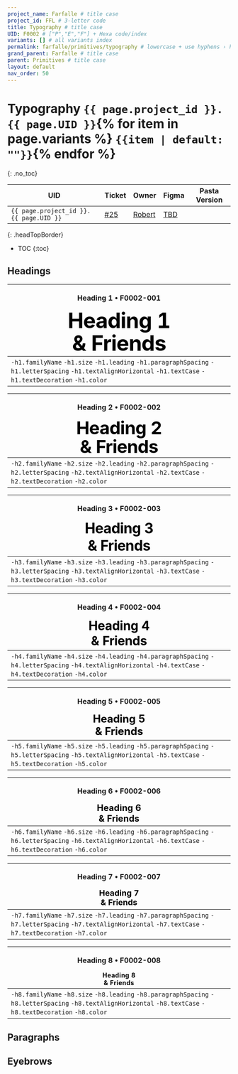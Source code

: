 ```yaml
---
project_name: Farfalle # title case
project_id: FFL # 3-letter code
title: Typography # title case
UID: F0002 # ["P","E","F"] + Hexa code/index
variants: [] # all variants index
permalink: farfalle/primitives/typography # lowercase + use hyphens › https://tinyurl.com/27kmc4rb
grand_parent: Farfalle # title case
parent: Primitives # title case
layout: default
nav_order: 50
---
```


<!-- Set the choices and nomenclature for token naming -->
<!-- ⚠️ WARNING: NEVER USE COMMENTS INSIDE SCRIPT TAGS ⚠️ -->
<script>
  const superChoices =  {
    "dimensions": {
      "breakpoints": {
        "options": {
          "s": {
            "value": 480
          },
          "m": {
            "value": 768
          },
          "l": {
            "value": 1024
          },
          "xl": {
            "value": 1920
          }
        },
        "description": "",
        "type": "other",
        "kingdom": "TKUI_C",
        "category": "breakpoints",
        "group": "breakpoints"
      },
      "factors": {
        "options": {
          "F1": {
            "value": 1
          },
          "F2": {
            "value": 1
          },
          "F3": {
            "value": 1
          },
          "F4": {
            "value": 1
          },
          "F5": {
            "value": 2
          }
        },
        "description": "",
        "type": "other",
        "kingdom": "TKUI_C",
        "category": "factors",
        "group": "factors"
      },
      "scale": {
        "value": {
          "base": 2,
          "ratio": 2,
          "baseIndex": 400,
          "scaleStems": ["geoA" , "arithA", "arithB"]
        },
        "description": "",
        "type": "other",
        "kingdom": "TKUI_M",
        "category": "scales",
        "group": "scales"
      },
      "spaces": {
        "options": {
          "xs": {
            "value": "$YPL.FFL.TKUI_M.scales.arithA.200"
          },
          "s": {
            "value": "$YPL.FFL.TKUI_M.scales.arithA.400"
          },
          "sm": {
            "value": "$YPL.FFL.TKUI_M.scales.arithA.600"
          },
          "m": {
            "value": "YPL.FFL.TKUI_M.scales.arithA.800"
          },
          "ml": {
            "value": "$YPL.FFL.TKUI_M.scales.arithA.1000"
          },
          "l": {
            "value": "$YPL.FFL.TKUI_M.scales.arithA.1200"
          },
          "xl": {
            "value": "$YPL.FFL.TKUI_M.scales.arithA.1600"
          }
        },
        "description": "",
        "type": "spacing",
        "kingdom": "TKUI_C",
        "category": "spaces",
        "group": "spaces"
      },
      "staticSizes": {
        "options": {
          "nano": {
            "000": {
              "value": 0
            },
            "100": {
              "value": 1
            },
            "200": {
              "value": 2
            },
            "300": {
              "value": 3
            },
            "400": {
              "value": 4
            }
          },
          "micro": {
            "100": {
              "value": "$YPL.FFL.TKUI_M.scales.arithA.100"
            },
            "200": {
              "value": "$YPL.FFL.TKUI_M.scales.arithA.200"
            },
            "300": {
              "value": "$YPL.FFL.TKUI_M.scales.arithA.300"
            },
            "400": {
              "value": "$YPL.FFL.TKUI_M.scales.arithA.400"
            },
            "500": {
              "value": "$YPL.FFL.TKUI_M.scales.arithA.500"
            },
            "600": {
              "value": "$YPL.FFL.TKUI_M.scales.arithA.600"
            },
            "700": {
              "value": "$YPL.FFL.TKUI_M.scales.arithA.700"
            },
            "800": {
              "value": "$YPL.FFL.TKUI_M.scales.arithA.800"
            },
            "900": {
              "value": "$YPL.FFL.TKUI_M.scales.arithA.900"
            },
            "1000": {
              "value": "$YPL.FFL.TKUI_M.scales.arithA.1000"
            },
            "1100": {
              "value": "$YPL.FFL.TKUI_M.scales.arithA.1100"
            },
            "1200": {
              "value": "$YPL.FFL.TKUI_M.scales.arithA.1200"
            },
            "1300": {
              "value": "$YPL.FFL.TKUI_M.scales.arithA.1300"
            },
            "1400": {
              "value": "$YPL.FFL.TKUI_M.scales.arithA.1400"
            },
            "1500": {
              "value": "$YPL.FFL.TKUI_M.scales.arithA.1500"
            },
            "1600": {
              "value": "$YPL.FFL.TKUI_M.scales.arithA.1600"
            }
          },
          "macro": {
            "100": {
              "value": "$YPL.FFL.TKUI_M.scales.arithB.100"
            },
            "200": {
              "value": "$YPL.FFL.TKUI_M.scales.arithB.200"
            },
            "300": {
              "value": "$YPL.FFL.TKUI_M.scales.arithB.300"
            },
            "400": {
              "value": "$YPL.FFL.TKUI_M.scales.arithB.700"
            },
            "500": {
              "value": "$YPL.FFL.TKUI_M.scales.arithB.1200"
            },
            "600": {
              "value": "$YPL.FFL.TKUI_M.scales.arithB.1500"
            },
            "700": {
              "value": "$YPL.FFL.TKUI_M.scales.arithB.2600"
            },
            "800": {
              "value": "$YPL.FFL.TKUI_M.scales.arithB.2800"
            },
            "900": {
              "value": "$YPL.FFL.TKUI_M.scales.arithB.3100"
            },
            "1000": {
              "value": "$YPL.FFL.TKUI_M.scales.arithB.4700"
            },
            "1100": {
              "value": "$YPL.FFL.TKUI_M.scales.arithB.6300"
            }
          }
        },
        "description": "",
        "type": "sizing",
        "kingdom": "TKUI_C",
        "category": "sizes",
        "group": "staticSizes"
      }
    },
    "typography": {},
    "color": {}
  };

  const nomenclatureOptions = {
    namespace: 'YPL',
    project: '{{ page.project_id }}'
  };

  const overrideOptions = {
    "YPL.FFL.TKUI_C.percents.s": {
      "value": 0.33,
      "description": "",
      "type": "sizing",
      "group": "percents"
    },
    "YPL.FFL.TKUI_C.percents.m": {
      "value": 0.50,
      "description": "",
      "type": "sizing",
      "group": "percents"
    },
    "YPL.FFL.TKUI_C.percents.ml": {
      "value": 0.66,
      "description": "",
      "type": "sizing",
      "group": "percents"
    },
    "YPL.FFL.TKUI_C.percents.l": {
      "value": 0.75,
      "description": "",
      "type": "sizing",
      "group": "percents"
    },
    "YPL.FFL.TKUI_C.percents.xl": {
      "value": 0.85,
      "description": "",
      "type": "sizing",
      "group": "percents"
    },
    "YPL.FFL.TKUI_C.percents.full": {
      "value": 1,
      "description": "",
      "type": "sizing",
      "group": "percents"
    },
    "YPL.TEST.textSizeFactor": {
      "value": 1,
      "description": "Inject this factor into Typography Sizes Choices. It's used to blow font sizes up to test compliancy with WCAG 1.4.4 · Remove it once in β release",
      "type": "test"
    },
    "YPL.FFL.TKUI_C.typo.Europa.familyName": {
      "value": "Europa",
      "description": "",
      "type": "fontFamily",
      "group": "typo"
    },
    "YPL.FFL.TKUI_C.typo.Europa.weights.400": {
      "value": "regular",
      "description": "",
      "type": "fontWeight",
      "group": "typo"
    },
    "YPL.FFL.TKUI_C.typo.Europa.weights.700": {
      "value": "bold",
      "description": "",
      "type": "fontWeight",
      "group": "typo"
    },
    "YPL.FFL.TKUI_C.typo.Europa.h3.family": {
      "value": "$YPL.FFL.TKUI_C.typo.Europa.familyName",
      "description": "",
      "type": "fontSizes",
      "group": "typo"
    },
    "YPL.FFL.TKUI_C.typo.Europa.h3.weight": {
      "value": "$YPL.FFL.TKUI_C.typo.Europa.weights.700",
      "description": "",
      "type": "fontSizes",
      "group": "typo"
    },
    "YPL.FFL.TKUI_C.typo.Europa.h3.size": {
      "value": "$YPL.FFL.TKUI_C.sizes.micro.1600 * $YPL.TEST.textSizeFactor",
      "description": "",
      "type": "fontSizes",
      "group": "typo"
    },
    "YPL.FFL.TKUI_C.typo.Europa.h3.leading.m": {
      "value": "$YPL.FFL.TKUI_C.sizes.micro.1600 * 1.2",
      "description": "",
      "type": "lineHeights",
      "group": "typo"
    },
    "YPL.FFL.TKUI_C.typo.Europa.h3.paragraphSpacing.m": {
      "value": "17.28",
      "description": "",
      "type": "paragraphSpacing",
      "group": "typo"
    },
    "YPL.FFL.TKUI_C.typo.Europa.h3.tracking": {
      "value": "-2%",
      "description": "",
      "type": "letterSpacing",
      "group": "typo"
    },
    "YPL.FFL.TKUI_C.typo.Europa.h5.family": {
      "value": "$YPL.FFL.TKUI_C.typo.Europa.familyName",
      "description": "",
      "type": "fontSizes",
      "group": "typo"
    },
    "YPL.FFL.TKUI_C.typo.Europa.h5.weight": {
      "value": "$YPL.FFL.TKUI_C.typo.Europa.weights.700",
      "description": "",
      "type": "fontSizes",
      "group": "typo"
    },
    "YPL.FFL.TKUI_C.typo.Europa.h5.size": {
      "value": "$YPL.FFL.TKUI_C.sizes.micro.1200 * $YPL.TEST.textSizeFactor",
      "description": "",
      "type": "fontSizes",
      "group": "typo"
    },
    "YPL.FFL.TKUI_C.typo.Europa.h5.leading.m": {
      "value": "$YPL.FFL.TKUI_C.sizes.micro.1200 * 1.2",
      "description": "",
      "type": "lineHeights",
      "group": "typo"
    },
    "YPL.FFL.TKUI_C.typo.Europa.h5.paragraphSpacing.m": {
      "value": "12.96",
      "description": "",
      "type": "paragraphSpacing",
      "group": "typo"
    },
    "YPL.FFL.TKUI_C.typo.Europa.h5.tracking": {
      "value": "-1%",
      "description": "",
      "type": "letterSpacing",
      "group": "typo"
    },
    "YPL.FFL.TKUI_C.typo.Europa.h6.family": {
      "value": "$YPL.FFL.TKUI_C.typo.Europa.familyName",
      "description": "",
      "type": "fontSizes",
      "group": "typo"
    },
    "YPL.FFL.TKUI_C.typo.Europa.h6.weight": {
      "value": "$YPL.FFL.TKUI_C.typo.Europa.weights.700",
      "description": "",
      "type": "fontSizes",
      "group": "typo"
    },
    "YPL.FFL.TKUI_C.typo.Europa.h6.size": {
      "value": "$YPL.FFL.TKUI_C.sizes.micro.1000 * $YPL.TEST.textSizeFactor",
      "description": "",
      "type": "fontSizes",
      "group": "typo"
    },
    "YPL.FFL.TKUI_C.typo.Europa.h6.leading.m": {
      "value": "$YPL.FFL.TKUI_C.sizes.micro.1000 * 1.2",
      "description": "",
      "type": "lineHeights",
      "group": "typo"
    },
    "YPL.FFL.TKUI_C.typo.Europa.h6.paragraphSpacing.m": {
      "value": "10.8",
      "description": "",
      "type": "paragraphSpacing",
      "group": "typo"
    },
    "YPL.FFL.TKUI_C.typo.Europa.h6.tracking": {
      "value": "0%",
      "description": "",
      "type": "letterSpacing",
      "group": "typo"
    },
    "YPL.FFL.TKUI_C.typo.Europa.p.m.strong.family": {
      "value": "$YPL.FFL.TKUI_C.typo.Europa.familyName",
      "description": "",
      "type": "fontSizes",
      "group": "typo"
    },
    "YPL.FFL.TKUI_C.typo.Europa.p.m.strong.weight": {
      "value": "$YPL.FFL.TKUI_C.typo.Europa.weights.700",
      "description": "",
      "type": "fontSizes",
      "group": "typo"
    },
    "YPL.FFL.TKUI_C.typo.Europa.p.m.strong.size": {
      "value": "$YPL.FFL.TKUI_C.sizes.micro.800 * $YPL.TEST.textSizeFactor",
      "description": "",
      "type": "fontSizes",
      "group": "typo"
    },
    "YPL.FFL.TKUI_C.typo.Europa.p.m.strong.leading.m": {
      "value": "$YPL.FFL.TKUI_C.sizes.micro.800 * 1.2",
      "description": "",
      "type": "lineHeights",
      "group": "typo"
    },
    "YPL.FFL.TKUI_C.typo.Europa.p.m.strong.paragraphSpacing.m": {
      "value": "8.64",
      "description": "",
      "type": "paragraphSpacing",
      "group": "typo"
    },
    "YPL.FFL.TKUI_C.typo.Europa.p.m.strong.tracking": {
      "value": "-2%",
      "description": "",
      "type": "letterSpacing",
      "group": "typo"
    },
    "YPL.FFL.TKUI_C.typo.Europa.p.m.regular.family": {
      "value": "$YPL.FFL.TKUI_C.typo.Europa.familyName",
      "description": "",
      "type": "fontSizes",
      "group": "typo"
    },
    "YPL.FFL.TKUI_C.typo.Europa.p.m.regular.weight": {
      "value": "$YPL.FFL.TKUI_C.typo.Europa.weights.400",
      "description": "",
      "type": "fontSizes",
      "group": "typo"
    },
    "YPL.FFL.TKUI_C.typo.Europa.p.m.regular.size": {
      "value": "$YPL.FFL.TKUI_C.sizes.micro.800 * $YPL.TEST.textSizeFactor",
      "description": "",
      "type": "fontSizes",
      "group": "typo"
    },
    "YPL.FFL.TKUI_C.typo.Europa.p.m.regular.leading.m": {
      "value": "$YPL.FFL.TKUI_C.sizes.micro.800 * 1.2",
      "description": "",
      "type": "lineHeights",
      "group": "typo"
    },
    "YPL.FFL.TKUI_C.typo.Europa.p.m.regular.paragraphSpacing.m": {
      "value": "8.64",
      "description": "",
      "type": "paragraphSpacing",
      "group": "typo"
    },
    "YPL.FFL.TKUI_C.typo.Europa.p.m.regular.tracking": {
      "value": "-2%",
      "description": "",
      "type": "letterSpacing",
      "group": "typo"
    },
    "YPL.FFL.TKUI_C.typo.Europa.p.s.strong.family": {
      "value": "$YPL.FFL.TKUI_C.typo.Europa.familyName",
      "description": "",
      "type": "fontSizes",
      "group": "typo"
    },
    "YPL.FFL.TKUI_C.typo.Europa.p.s.strong.weight": {
      "value": "$YPL.FFL.TKUI_C.typo.Europa.weights.700",
      "description": "",
      "type": "fontSizes",
      "group": "typo"
    },
    "YPL.FFL.TKUI_C.typo.Europa.p.s.strong.size": {
      "value": "$YPL.FFL.TKUI_C.sizes.micro.700 * $YPL.TEST.textSizeFactor",
      "description": "",
      "type": "fontSizes",
      "group": "typo"
    },
    "YPL.FFL.TKUI_C.typo.Europa.p.s.strong.leading.m": {
      "value": "$YPL.FFL.TKUI_C.sizes.micro.700 * 1.2",
      "description": "",
      "type": "lineHeights",
      "group": "typo"
    },
    "YPL.FFL.TKUI_C.typo.Europa.p.s.strong.paragraphSpacing.m": {
      "value": "7.56",
      "description": "",
      "type": "paragraphSpacing",
      "group": "typo"
    },
    "YPL.FFL.TKUI_C.typo.Europa.p.s.strong.tracking": {
      "value": "-2%",
      "description": "",
      "type": "letterSpacing",
      "group": "typo"
    },
    "YPL.FFL.TKUI_C.typo.Europa.p.s.regular.family": {
      "value": "$YPL.FFL.TKUI_C.typo.Europa.familyName",
      "description": "",
      "type": "fontSizes",
      "group": "typo"
    },
    "YPL.FFL.TKUI_C.typo.Europa.p.s.regular.weight": {
      "value": "$YPL.FFL.TKUI_C.typo.Europa.weights.400",
      "description": "",
      "type": "fontSizes",
      "group": "typo"
    },
    "YPL.FFL.TKUI_C.typo.Europa.p.s.regular.size": {
      "value": "$YPL.FFL.TKUI_C.sizes.micro.700 * $YPL.TEST.textSizeFactor",
      "description": "",
      "type": "fontSizes",
      "group": "typo"
    },
    "YPL.FFL.TKUI_C.typo.Europa.p.s.regular.leading.m": {
      "value": "$YPL.FFL.TKUI_C.sizes.micro.700 * 1.2",
      "description": "",
      "type": "lineHeights",
      "group": "typo"
    },
    "YPL.FFL.TKUI_C.typo.Europa.p.s.regular.paragraphSpacing.m": {
      "value": "7.56",
      "description": "",
      "type": "paragraphSpacing",
      "group": "typo"
    },
    "YPL.FFL.TKUI_C.typo.Europa.p.s.regular.tracking": {
      "value": "-2%",
      "description": "",
      "type": "letterSpacing",
      "group": "typo"
    },
    "YPL.FFL.TKUI_C.typo.Europa.caption.strong.family": {
      "value": "$YPL.FFL.TKUI_C.typo.Europa.familyName",
      "description": "",
      "type": "fontSizes",
      "group": "typo"
    },
    "YPL.FFL.TKUI_C.typo.Europa.caption.strong.weight": {
      "value": "$YPL.FFL.TKUI_C.typo.Europa.weights.700",
      "description": "",
      "type": "fontSizes",
      "group": "typo"
    },
    "YPL.FFL.TKUI_C.typo.Europa.caption.strong.size": {
      "value": "$YPL.FFL.TKUI_C.sizes.micro.600 * $YPL.TEST.textSizeFactor",
      "description": "",
      "type": "fontSizes",
      "group": "typo"
    },
    "YPL.FFL.TKUI_C.typo.Europa.caption.strong.leading.l": {
      "value": "$YPL.FFL.TKUI_C.sizes.micro.600 * 1.5",
      "description": "",
      "type": "lineHeights",
      "group": "typo"
    },
    "YPL.FFL.TKUI_C.typo.Europa.caption.strong.paragraphSpacing.l": {
      "value": "0",
      "description": "",
      "type": "paragraphSpacing",
      "group": "typo"
    },
    "YPL.FFL.TKUI_C.typo.Europa.caption.strong.tracking": {
      "value": "-2%",
      "description": "",
      "type": "letterSpacing",
      "group": "typo"
    },
    "YPL.FFL.TKUI_C.typo.Europa.caption.regular.family": {
      "value": "$YPL.FFL.TKUI_C.typo.Europa.familyName",
      "description": "",
      "type": "fontSizes",
      "group": "typo"
    },
    "YPL.FFL.TKUI_C.typo.Europa.caption.regular.weight": {
      "value": "$YPL.FFL.TKUI_C.typo.Europa.weights.400",
      "description": "",
      "type": "fontSizes",
      "group": "typo"
    },
    "YPL.FFL.TKUI_C.typo.Europa.caption.regular.size": {
      "value": "$YPL.FFL.TKUI_C.sizes.micro.600 * $YPL.TEST.textSizeFactor",
      "description": "",
      "type": "fontSizes",
      "group": "typo"
    },
    "YPL.FFL.TKUI_C.typo.Europa.caption.regular.leading.l": {
      "value": "$YPL.FFL.TKUI_C.sizes.micro.600 * 1.5",
      "description": "",
      "type": "lineHeights",
      "group": "typo"
    },
    "YPL.FFL.TKUI_C.typo.Europa.caption.regular.paragraphSpacing.l": {
      "value": "0",
      "description": "",
      "type": "paragraphSpacing",
      "group": "typo"
    },
    "YPL.FFL.TKUI_C.typo.Europa.caption.regular.tracking": {
      "value": "-2%",
      "description": "",
      "type": "letterSpacing",
      "group": "typo"
    },
    "YPL.FFL.TKUI_C.colors.white": {
      "value": "#ffffff",
      "description": "",
      "type": "color",
      "group": "colors"
    },
    "YPL.FFL.TKUI_C.colors.black": {
      "value": "#000000",
      "description": "",
      "type": "color",
      "group": "colors"
    },
    "YPL.FFL.TKUI_C.colors.grey.100": {
      "value": "#f5f5f5",
      "description": "",
      "type": "color",
      "group": "colors"
    },
    "YPL.FFL.TKUI_C.colors.grey.200": {
      "value": "#E3E3E3",
      "description": "",
      "type": "color",
      "group": "colors"
    },
    "YPL.FFL.TKUI_C.colors.grey.300": {
      "value": "#BABABA",
      "description": "",
      "type": "color",
      "group": "colors"
    },
    "YPL.FFL.TKUI_C.colors.grey.500": {
      "value": "#707070",
      "description": "",
      "type": "color",
      "group": "colors"
    },
    "YPL.FFL.TKUI_C.colors.grey.700": {
      "value": "#4A4A4A",
      "description": "",
      "type": "color",
      "group": "colors"
    },
    "YPL.FFL.TKUI_C.colors.grey.900": {
      "value": "#242424",
      "description": "",
      "type": "color",
      "group": "colors"
    },
    "YPL.FFL.TKUI_C.colors.teal.300": {
      "value": "#4BB9B3",
      "description": "",
      "type": "color",
      "group": "colors"
    },
    "YPL.FFL.TKUI_C.colors.teal.400": {
      "value": "#3A9691",
      "description": "",
      "type": "color",
      "group": "colors"
    },
    "YPL.FFL.TKUI_C.colors.teal.500": {
      "value": "#2C726E",
      "description": "",
      "type": "color",
      "group": "colors"
    },
    "YPL.FFL.TKUI_C.colors.orange.300": {
      "value": "#E77F4B",
      "description": "",
      "type": "color",
      "group": "colors"
    },
    "YPL.FFL.TKUI_C.colors.orange.400": {
      "value": "#E05F1F",
      "description": "",
      "type": "color",
      "group": "colors"
    },
    "YPL.FFL.TKUI_C.colors.orange.500": {
      "value": "#B44B18",
      "description": "",
      "type": "color",
      "group": "colors"
    },
    "YPL.FFL.TKUI_C.gradients.overlay.black.BL_TR": {
      "value": "linear-gradient(64deg, $YPL.FFL.TKUI_C.colors.black 0%, $YPL.FFL.TKUI_C.colors.black 100%)",
      "description": "",
      "type": "color",
      "group": "gradients"
    },
    "YPL.FFL.TKUI_C.gradients.overlay.black.TL_BR": {
      "value": "linear-gradient(116deg, $YPL.FFL.TKUI_C.colors.black 0%, $YPL.FFL.TKUI_C.colors.black 100%)",
      "description": "",
      "type": "color",
      "group": "gradients"
    },
    "YPL.FFL.V0001.typo.h3": {
      "value": {
        "fontFamily": "$YPL.FFL.TKUI_C.typo.Europa.h3.family",
        "fontWeight": "$YPL.FFL.TKUI_C.typo.Europa.h3.weights.700",
        "lineHeight": "$YPL.FFL.TKUI_C.typo.Europa.h3.leading.m",
        "fontSize": "$YPL.FFL.TKUI_C.typo.Europa.h3.size",
        "letterSpacing": "$YPL.FFL.TKUI_C.typo.Europa.h3.tracking",
        "paragraphSpacing": "$YPL.FFL.TKUI_C.typo.Europa.h3.paragraphSpacing.m",
        "textDecoration": "none",
        "textCase": "original",
        "textAlignHorizontal": "left"
      },
      "description": "",
      "type": "typography",
      "group": "typo"
    }
  };
</script>

<!-- Utility scripts -->
<script defer src="{{ site.baseurl }}/assets/js/utilities/pasta-token-generation.js"></script>

<!-- Inject Pasta Apparatus ad hoc script ↓ -->
<script defer src="{{ site.baseurl }}/assets/js/apparatuses/index.js"></script>
<script defer src="{{ site.baseurl }}/assets/js/apparatuses/page-script.js"></script>
# Typography&nbsp;`{{ page.project_id }}.{{ page.UID }}`{% for item in page.variants %}&nbsp;`{{item | default: ""}}`{% endfor %}

{: .no_toc}

| UID                                    | Ticket                                               | Owner                                    | Figma                                                    | Pasta Version |
| -------------------------------------- | ---------------------------------------------------- | ---------------------------------------- | -------------------------------------------------------- | ------------- |
| `{{ page.project_id }}.{{ page.UID }}` | [&#35;25](https://github.com/yummly/pasta/issues/25) | [Robert](https://github.com/robert-ANML) | [TBD](https://www.figma.com/file/le9hbXPWmA55qUA7a7otgH) |

{: .headTopBorder}

- TOC
{:toc}

## Headings

<!-- H1 -->
<table class="type-01 headerNoUpperCase colBordered headFramed">
  <thead>
    <tr>
      <th>
        <p>Heading 1 • F0002-001</p>
        <span class="Europa-ed-b" style="font-size: 48px; line-height: 50.4px; letter-spacing: -0.02em; color: #000000;">Heading 1<br>& Friends</span>
      </th>
    </tr>
  </thead>
  <tbody>
   <tr>
      <td>
        <span data-toolclip='"YPL.FFL.TKUI_D.F0002-001.HMN_typo_europa-h1.familyName": "$YPL.FFL.TKUI_C.typo.europa.familyName.bold"'>
          <code class="language-plaintext highlighter-rouge">-h1.familyName</code>
        </span>
        <span data-toolclip='"YPL.FFL.TKUI_D.F0002-001.HMN_typo_europa-h1.size": "$YPL.FFL.TKUI_C.typo.europa.1100.size"'>
          <code class="language-plaintext highlighter-rouge">-h1.size</code>
        </span>
        <span data-toolclip='"YPL.FFL.TKUI_D.F0002-001.HMN_typo_europa-h1.leading": 50.4'>
          <code class="language-plaintext highlighter-rouge">-h1.leading</code>
        </span>
        <span data-toolclip='"YPL.FFL.TKUI_D.F0002-001.HMN_typo_europa-h1.paragraphSpacing": 22.68'>
          <code class="language-plaintext highlighter-rouge">-h1.paragraphSpacing</code>
        </span>
        <span data-toolclip='"YPL.FFL.TKUI_D.F0002-001.HMN_typo_europa-h1.letterSpacing": "-2%"'>
          <code class="language-plaintext highlighter-rouge">-h1.letterSpacing</code>
        </span>
        <span data-toolclip='"YPL.FFL.TKUI_D.F0002-001.HMN_typo_europa-h1.textAlignHorizontal": "left"'>
          <code class="language-plaintext highlighter-rouge">-h1.textAlignHorizontal</code>
        </span>
        <span data-toolclip='"YPL.FFL.TKUI_D.F0002-001.HMN_typo_europa-h1.textCase": "original"'>
          <code class="language-plaintext highlighter-rouge">-h1.textCase</code>
        </span>
        <span data-toolclip='"YPL.FFL.TKUI_D.F0002-001.HMN_typo_europa-h1.textDecoration": "none"'>
          <code class="language-plaintext highlighter-rouge">-h1.textDecoration</code>
        </span>
        <span data-toolclip='"YPL.FFL.TKUI_D.F0002-001.HMN_typo_europa-h1.color": "$YPL.FFL.TKUI_C.colors.black"'>
          <code class="language-plaintext highlighter-rouge">-h1.color</code>
        </span>
      </td>
   </tr>
  </tbody>
</table>

<!-- H2 -->
<table class="type-01 headerNoUpperCase colBordered headFramed">
  <thead>
    <tr>
      <th>
        <p>Heading 2 • F0002-002</p>
        <span class="Europa-ed-b" style="font-size: 40px; line-height: 41.6px; letter-spacing: -0.02em; color: #000000;">Heading 2<br>& Friends</span>
      </th>
    </tr>
  </thead>
  <tbody>
   <tr>
      <td>
        <span data-toolclip='"YPL.FFL.TKUI_D.F0002-001.HMN_typo_europa-h2.familyName": "$YPL.FFL.TKUI_C.typo.europa.familyName.bold"'>
          <code class="language-plaintext highlighter-rouge">-h2.familyName</code>
        </span>
        <span data-toolclip='"YPL.FFL.TKUI_D.F0002-001.HMN_typo_europa-h2.size": "$YPL.FFL.TKUI_C.typo.europa.1000.size"'>
          <code class="language-plaintext highlighter-rouge">-h2.size</code>
        </span>
        <span data-toolclip='"YPL.FFL.TKUI_D.F0002-001.HMN_typo_europa-h2.leading": 41.6'>
          <code class="language-plaintext highlighter-rouge">-h2.leading</code>
        </span>
        <span data-toolclip='"YPL.FFL.TKUI_D.F0002-001.HMN_typo_europa-h2.paragraphSpacing": 23.12'>
          <code class="language-plaintext highlighter-rouge">-h2.paragraphSpacing</code>
        </span>
        <span data-toolclip='"YPL.FFL.TKUI_D.F0002-001.HMN_typo_europa-h2.letterSpacing": "-2%"'>
          <code class="language-plaintext highlighter-rouge">-h2.letterSpacing</code>
        </span>
        <span data-toolclip='"YPL.FFL.TKUI_D.F0002-001.HMN_typo_europa-h2.textAlignHorizontal": "left"'>
          <code class="language-plaintext highlighter-rouge">-h2.textAlignHorizontal</code>
        </span>
        <span data-toolclip='"YPL.FFL.TKUI_D.F0002-001.HMN_typo_europa-h2.textCase": "original"'>
          <code class="language-plaintext highlighter-rouge">-h2.textCase</code>
        </span>
        <span data-toolclip='"YPL.FFL.TKUI_D.F0002-001.HMN_typo_europa-h2.textDecoration": "none"'>
          <code class="language-plaintext highlighter-rouge">-h2.textDecoration</code>
        </span>
        <span data-toolclip='"YPL.FFL.TKUI_D.F0002-001.HMN_typo_europa-h2.color": "$YPL.FFL.TKUI_C.colors.black"'>
          <code class="language-plaintext highlighter-rouge">-h2.color</code>
        </span>
      </td>
   </tr>
  </tbody>
</table>

<!-- H3 -->
<table class="type-01 headerNoUpperCase colBordered headFramed">
  <thead>
    <tr>
      <th>
        <p>Heading 3 • F0002-003</p>
        <span class="Europa-ed-b" style="font-size: 32px; line-height: 38.4px; letter-spacing: -0.02em; color: #000000;">Heading 3<br>& Friends</span>
      </th>
    </tr>
  </thead>
  <tbody>
   <tr>
      <td>
        <span data-toolclip='"YPL.FFL.TKUI_D.F0002-001.HMN_typo_europa-h3.familyName": "$YPL.FFL.TKUI_C.typo.europa.familyName.bold"'>
          <code class="language-plaintext highlighter-rouge">-h3.familyName</code>
        </span>
        <span data-toolclip='"YPL.FFL.TKUI_D.F0002-001.HMN_typo_europa-h3.size": "$YPL.FFL.TKUI_C.typo.europa.900.size"'>
          <code class="language-plaintext highlighter-rouge">-h3.size</code>
        </span>
        <span data-toolclip='"YPL.FFL.TKUI_D.F0002-001.HMN_typo_europa-h3.leading": $YPL.FFL.TKUI_C.typo.europa.900.leading'>
          <code class="language-plaintext highlighter-rouge">-h3.leading</code>
        </span>
        <span data-toolclip='"YPL.FFL.TKUI_D.F0002-001.HMN_typo_europa-h3.paragraphSpacing": 17.28'>
          <code class="language-plaintext highlighter-rouge">-h3.paragraphSpacing</code>
        </span>
        <span data-toolclip='"YPL.FFL.TKUI_D.F0002-001.HMN_typo_europa-h3.letterSpacing": "-2%"'>
          <code class="language-plaintext highlighter-rouge">-h3.letterSpacing</code>
        </span>
        <span data-toolclip='"YPL.FFL.TKUI_D.F0002-001.HMN_typo_europa-h3.textAlignHorizontal": "left"'>
          <code class="language-plaintext highlighter-rouge">-h3.textAlignHorizontal</code>
        </span>
        <span data-toolclip='"YPL.FFL.TKUI_D.F0002-001.HMN_typo_europa-h3.textCase": "original"'>
          <code class="language-plaintext highlighter-rouge">-h3.textCase</code>
        </span>
        <span data-toolclip='"YPL.FFL.TKUI_D.F0002-001.HMN_typo_europa-h3.textDecoration": "none"'>
          <code class="language-plaintext highlighter-rouge">-h3.textDecoration</code>
        </span>
        <span data-toolclip='"YPL.FFL.TKUI_D.F0002-001.HMN_typo_europa-h3.color": "$YPL.FFL.TKUI_C.colors.black"'>
          <code class="language-plaintext highlighter-rouge">-h3.color</code>
        </span>
      </td>
   </tr>
  </tbody>
</table>

<!-- H4 -->
<table class="type-01 headerNoUpperCase colBordered headFramed">
  <thead>
    <tr>
      <th>
        <p>Heading 4 • F0002-004</p>
        <span class="Europa-ed-b" style="font-size: 28px; line-height: 33.6px; letter-spacing: -0.01em; color: #000000;">Heading 4<br>& Friends</span>
      </th>
    </tr>
  </thead>
  <tbody>
   <tr>
      <td>
        <span data-toolclip='"YPL.FFL.TKUI_D.F0002-001.HMN_typo_europa-h4.familyName": "$YPL.FFL.TKUI_C.typo.europa.familyName.bold"'>
          <code class="language-plaintext highlighter-rouge">-h4.familyName</code>
        </span>
        <span data-toolclip='"YPL.FFL.TKUI_D.F0002-001.HMN_typo_europa-h4.size": "$YPL.FFL.TKUI_C.typo.europa.800.size"'>
          <code class="language-plaintext highlighter-rouge">-h4.size</code>
        </span>
        <span data-toolclip='"YPL.FFL.TKUI_D.F0002-001.HMN_typo_europa-h4.leading": $YPL.FFL.TKUI_C.typo.europa.800.leading'>
          <code class="language-plaintext highlighter-rouge">-h4.leading</code>
        </span>
        <span data-toolclip='"YPL.FFL.TKUI_D.F0002-001.HMN_typo_europa-h4.paragraphSpacing": 15.12'>
          <code class="language-plaintext highlighter-rouge">-h4.paragraphSpacing</code>
        </span>
        <span data-toolclip='"YPL.FFL.TKUI_D.F0002-001.HMN_typo_europa-h4.letterSpacing": "-1%"'>
          <code class="language-plaintext highlighter-rouge">-h4.letterSpacing</code>
        </span>
        <span data-toolclip='"YPL.FFL.TKUI_D.F0002-001.HMN_typo_europa-h4.textAlignHorizontal": "left"'>
          <code class="language-plaintext highlighter-rouge">-h4.textAlignHorizontal</code>
        </span>
        <span data-toolclip='"YPL.FFL.TKUI_D.F0002-001.HMN_typo_europa-h4.textCase": "original"'>
          <code class="language-plaintext highlighter-rouge">-h4.textCase</code>
        </span>
        <span data-toolclip='"YPL.FFL.TKUI_D.F0002-001.HMN_typo_europa-h4.textDecoration": "none"'>
          <code class="language-plaintext highlighter-rouge">-h4.textDecoration</code>
        </span>
        <span data-toolclip='"YPL.FFL.TKUI_D.F0002-001.HMN_typo_europa-h4.color": "$YPL.FFL.TKUI_C.colors.black"'>
          <code class="language-plaintext highlighter-rouge">-h4.color</code>
        </span>
      </td>
   </tr>
  </tbody>
</table>

<!-- H5 -->
<table class="type-01 headerNoUpperCase colBordered headFramed">
  <thead>
    <tr>
      <th>
        <p>Heading 5 • F0002-005</p>
        <span class="Europa-ed-b" style="font-size: 24px; line-height: 28.2px; letter-spacing: -0.01em; color: #000000;">Heading 5<br>& Friends</span>
      </th>
    </tr>
  </thead>
  <tbody>
   <tr>
      <td>
        <span data-toolclip='"YPL.FFL.TKUI_D.F0002-001.HMN_typo_europa-h5.familyName": "$YPL.FFL.TKUI_C.typo.europa.familyName.bold"'>
          <code class="language-plaintext highlighter-rouge">-h5.familyName</code>
        </span>
        <span data-toolclip='"YPL.FFL.TKUI_D.F0002-001.HMN_typo_europa-h5.size": "$YPL.FFL.TKUI_C.typo.europa.700.size"'>
          <code class="language-plaintext highlighter-rouge">-h5.size</code>
        </span>
        <span data-toolclip='"YPL.FFL.TKUI_D.F0002-001.HMN_typo_europa-h5.leading": $YPL.FFL.TKUI_C.typo.europa.700.leading'>
          <code class="language-plaintext highlighter-rouge">-h5.leading</code>
        </span>
        <span data-toolclip='"YPL.FFL.TKUI_D.F0002-001.HMN_typo_europa-h5.paragraphSpacing": 12.96'>
          <code class="language-plaintext highlighter-rouge">-h5.paragraphSpacing</code>
        </span>
        <span data-toolclip='"YPL.FFL.TKUI_D.F0002-001.HMN_typo_europa-h5.letterSpacing": "-1%"'>
          <code class="language-plaintext highlighter-rouge">-h5.letterSpacing</code>
        </span>
        <span data-toolclip='"YPL.FFL.TKUI_D.F0002-001.HMN_typo_europa-h5.textAlignHorizontal": "left"'>
          <code class="language-plaintext highlighter-rouge">-h5.textAlignHorizontal</code>
        </span>
        <span data-toolclip='"YPL.FFL.TKUI_D.F0002-001.HMN_typo_europa-h5.textCase": "original"'>
          <code class="language-plaintext highlighter-rouge">-h5.textCase</code>
        </span>
        <span data-toolclip='"YPL.FFL.TKUI_D.F0002-001.HMN_typo_europa-h5.textDecoration": "none"'>
          <code class="language-plaintext highlighter-rouge">-h5.textDecoration</code>
        </span>
        <span data-toolclip='"YPL.FFL.TKUI_D.F0002-001.HMN_typo_europa-h5.color": "$YPL.FFL.TKUI_C.colors.black"'>
          <code class="language-plaintext highlighter-rouge">-h5.color</code>
        </span>
      </td>
   </tr>
  </tbody>
</table>

<!-- H6 -->
<table class="type-01 headerNoUpperCase colBordered headFramed">
  <thead>
    <tr>
      <th>
        <p>Heading 6 • F0002-006</p>
        <span class="Europa-ed-b" style="font-size: 20px; line-height: 24px; letter-spacing: 0em; color: #000000;">Heading 6<br>& Friends</span>
      </th>
    </tr>
  </thead>
  <tbody>
   <tr>
      <td>
        <span data-toolclip='"YPL.FFL.TKUI_D.F0002-001.HMN_typo_europa-h6.familyName": "$YPL.FFL.TKUI_C.typo.europa.familyName.bold"'>
          <code class="language-plaintext highlighter-rouge">-h6.familyName</code>
        </span>
        <span data-toolclip='"YPL.FFL.TKUI_D.F0002-001.HMN_typo_europa-h6.size": "$YPL.FFL.TKUI_C.typo.europa.600.size"'>
          <code class="language-plaintext highlighter-rouge">-h6.size</code>
        </span>
        <span data-toolclip='"YPL.FFL.TKUI_D.F0002-001.HMN_typo_europa-h6.leading": $YPL.FFL.TKUI_C.typo.europa.600.leading'>
          <code class="language-plaintext highlighter-rouge">-h6.leading</code>
        </span>
        <span data-toolclip='"YPL.FFL.TKUI_D.F0002-001.HMN_typo_europa-h6.paragraphSpacing": 10.8'>
          <code class="language-plaintext highlighter-rouge">-h6.paragraphSpacing</code>
        </span>
        <span data-toolclip='"YPL.FFL.TKUI_D.F0002-001.HMN_typo_europa-h6.letterSpacing": "0%"'>
          <code class="language-plaintext highlighter-rouge">-h6.letterSpacing</code>
        </span>
        <span data-toolclip='"YPL.FFL.TKUI_D.F0002-001.HMN_typo_europa-h6.textAlignHorizontal": "left"'>
          <code class="language-plaintext highlighter-rouge">-h6.textAlignHorizontal</code>
        </span>
        <span data-toolclip='"YPL.FFL.TKUI_D.F0002-001.HMN_typo_europa-h6.textCase": "original"'>
          <code class="language-plaintext highlighter-rouge">-h6.textCase</code>
        </span>
        <span data-toolclip='"YPL.FFL.TKUI_D.F0002-001.HMN_typo_europa-h6.textDecoration": "none"'>
          <code class="language-plaintext highlighter-rouge">-h6.textDecoration</code>
        </span>
        <span data-toolclip='"YPL.FFL.TKUI_D.F0002-001.HMN_typo_europa-h6.color": "$YPL.FFL.TKUI_C.colors.black"'>
          <code class="language-plaintext highlighter-rouge">-h6.color</code>
        </span>
      </td>
   </tr>
  </tbody>
</table>

<!-- H7 -->
<table class="type-01 headerNoUpperCase colBordered headFramed">
  <thead>
    <tr>
      <th>
        <p>Heading 7 • F0002-007</p>
        <span class="Europa-ed-b" style="font-size: 18px; line-height: 21.6px; letter-spacing: 0em; color: #000000;">Heading 7<br>& Friends</span>
      </th>
    </tr>
  </thead>
  <tbody>
   <tr>
      <td>
        <span data-toolclip='"YPL.FFL.TKUI_D.F0002-001.HMN_typo_europa-h7.familyName": "$YPL.FFL.TKUI_C.typo.europa.familyName.bold"'>
          <code class="language-plaintext highlighter-rouge">-h7.familyName</code>
        </span>
        <span data-toolclip='"YPL.FFL.TKUI_D.F0002-001.HMN_typo_europa-h7.size": "$YPL.FFL.TKUI_C.typo.europa.500.size"'>
          <code class="language-plaintext highlighter-rouge">-h7.size</code>
        </span>
        <span data-toolclip='"YPL.FFL.TKUI_D.F0002-001.HMN_typo_europa-h7.leading": $YPL.FFL.TKUI_C.typo.europa.500.leading'>
          <code class="language-plaintext highlighter-rouge">-h7.leading</code>
        </span>
        <span data-toolclip='"YPL.FFL.TKUI_D.F0002-001.HMN_typo_europa-h7.paragraphSpacing": 9.72'>
          <code class="language-plaintext highlighter-rouge">-h7.paragraphSpacing</code>
        </span>
        <span data-toolclip='"YPL.FFL.TKUI_D.F0002-001.HMN_typo_europa-h7.letterSpacing": "-2%"'>
          <code class="language-plaintext highlighter-rouge">-h7.letterSpacing</code>
        </span>
        <span data-toolclip='"YPL.FFL.TKUI_D.F0002-001.HMN_typo_europa-h7.textAlignHorizontal": "left"'>
          <code class="language-plaintext highlighter-rouge">-h7.textAlignHorizontal</code>
        </span>
        <span data-toolclip='"YPL.FFL.TKUI_D.F0002-001.HMN_typo_europa-h7.textCase": "original"'>
          <code class="language-plaintext highlighter-rouge">-h7.textCase</code>
        </span>
        <span data-toolclip='"YPL.FFL.TKUI_D.F0002-001.HMN_typo_europa-h7.textDecoration": "none"'>
          <code class="language-plaintext highlighter-rouge">-h7.textDecoration</code>
        </span>
        <span data-toolclip='"YPL.FFL.TKUI_D.F0002-001.HMN_typo_europa-h7.color": "$YPL.FFL.TKUI_C.colors.black"'>
          <code class="language-plaintext highlighter-rouge">-h7.color</code>
        </span>
      </td>
   </tr>
  </tbody>
</table>

<!-- H8 -->
<table class="type-01 headerNoUpperCase colBordered headFramed">
  <thead>
    <tr>
      <th>
        <p>Heading 8 • F0002-008</p>
        <span class="Europa-ed-b" style="font-size: 14px; line-height: 16.8px; letter-spacing: 0.035em; color: #000000;">Heading 8<br>& Friends</span>
      </th>
    </tr>
  </thead>
  <tbody>
   <tr>
      <td>
        <span data-toolclip='"YPL.FFL.TKUI_D.F0002-001.HMN_typo_europa-h8.familyName": "$YPL.FFL.TKUI_C.typo.europa.familyName.bold"'>
          <code class="language-plaintext highlighter-rouge">-h8.familyName</code>
        </span>
        <span data-toolclip='"YPL.FFL.TKUI_D.F0002-001.HMN_typo_europa-h8.size": "$YPL.FFL.TKUI_C.typo.europa.300.size"'>
          <code class="language-plaintext highlighter-rouge">-h8.size</code>
        </span>
        <span data-toolclip='"YPL.FFL.TKUI_D.F0002-001.HMN_typo_europa-h8.leading": $YPL.FFL.TKUI_C.typo.europa.300.leading'>
          <code class="language-plaintext highlighter-rouge">-h8.leading</code>
        </span>
        <span data-toolclip='"YPL.FFL.TKUI_D.F0002-001.HMN_typo_europa-h8.paragraphSpacing": 7.56'>
          <code class="language-plaintext highlighter-rouge">-h8.paragraphSpacing</code>
        </span>
        <span data-toolclip='"YPL.FFL.TKUI_D.F0002-001.HMN_typo_europa-h8.letterSpacing": "0%"'>
          <code class="language-plaintext highlighter-rouge">-h8.letterSpacing</code>
        </span>
        <span data-toolclip='"YPL.FFL.TKUI_D.F0002-001.HMN_typo_europa-h8.textAlignHorizontal": "left"'>
          <code class="language-plaintext highlighter-rouge">-h8.textAlignHorizontal</code>
        </span>
        <span data-toolclip='"YPL.FFL.TKUI_D.F0002-001.HMN_typo_europa-h8.textCase": "original"'>
          <code class="language-plaintext highlighter-rouge">-h8.textCase</code>
        </span>
        <span data-toolclip='"YPL.FFL.TKUI_D.F0002-001.HMN_typo_europa-h8.textDecoration": "none"'>
          <code class="language-plaintext highlighter-rouge">-h8.textDecoration</code>
        </span>
        <span data-toolclip='"YPL.FFL.TKUI_D.F0002-001.HMN_typo_europa-h8.color": "$YPL.FFL.TKUI_C.colors.black"'>
          <code class="language-plaintext highlighter-rouge">-h8.color</code>
        </span>
      </td>
   </tr>
  </tbody>
</table>

## Paragraphs

## Eyebrows
